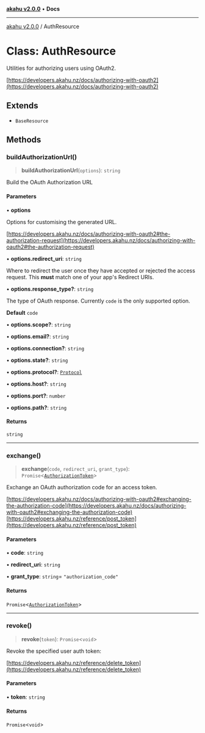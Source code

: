 [**akahu v2.0.0**](../README.md) • **Docs**

***

[akahu v2.0.0](../README.md) / AuthResource

# Class: AuthResource

Utilities for authorizing users using OAuth2.

[https://developers.akahu.nz/docs/authorizing-with-oauth2](https://developers.akahu.nz/docs/authorizing-with-oauth2)

## Extends

- `BaseResource`

## Methods

### buildAuthorizationUrl()

> **buildAuthorizationUrl**(`options`): `string`

Build the OAuth Authorization URL

#### Parameters

• **options**

Options for customising the generated URL.

[https://developers.akahu.nz/docs/authorizing-with-oauth2#the-authorization-request](https://developers.akahu.nz/docs/authorizing-with-oauth2#the-authorization-request)

• **options.redirect\_uri**: `string`

Where to redirect the user once they have accepted or rejected the access request.
This **must** match one of your app's Redirect URIs.

• **options.response\_type?**: `string`

The type of OAuth response. Currently `code` is the only supported option.

**Default**
`code`

• **options.scope?**: `string`

• **options.email?**: `string`

• **options.connection?**: `string`

• **options.state?**: `string`

• **options.protocol?**: [`Protocol`](../type-aliases/Protocol.md)

• **options.host?**: `string`

• **options.port?**: `number`

• **options.path?**: `string`

#### Returns

`string`

***

### exchange()

> **exchange**(`code`, `redirect_uri`, `grant_type`): `Promise`\<[`AuthorizationToken`](../type-aliases/AuthorizationToken.md)\>

Exchange an OAuth authorization code for an access token.

[https://developers.akahu.nz/docs/authorizing-with-oauth2#exchanging-the-authorization-code](https://developers.akahu.nz/docs/authorizing-with-oauth2#exchanging-the-authorization-code)
[https://developers.akahu.nz/reference/post_token](https://developers.akahu.nz/reference/post_token)

#### Parameters

• **code**: `string`

• **redirect\_uri**: `string`

• **grant\_type**: `string`= `"authorization_code"`

#### Returns

`Promise`\<[`AuthorizationToken`](../type-aliases/AuthorizationToken.md)\>

***

### revoke()

> **revoke**(`token`): `Promise`\<`void`\>

Revoke the specified user auth token:

[https://developers.akahu.nz/reference/delete_token](https://developers.akahu.nz/reference/delete_token)

#### Parameters

• **token**: `string`

#### Returns

`Promise`\<`void`\>
